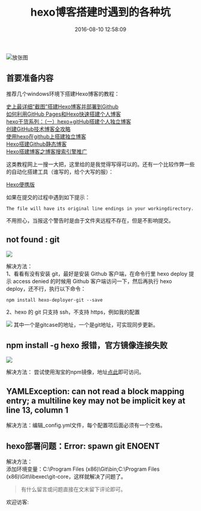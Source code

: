 ﻿---
title: hexo博客搭建时遇到的各种坑
date: 2016-08-10 12:58:09
tags: [hexo,error,博客,坑]
permalink: git-hexo-setuo-error
description: 不管是谁，在接触一些新事物的时候都会遇到一些这样或那样的问题，本次内容我就记录下一些我自己在从最初知道hexo到慢慢学习搭建使用过程中遇到的各种各样的坑，为了避免以后同样的问题再次发生自己还是一脸懵B状，故此记录下来，加深记忆。
---
<!--more-->

![放张图](http://chuantu.biz/t5/26/1470806632x1035372891.jpg)
## 首要准备内容
 推荐几个windows环境下搭建Hexo博客的教程：

[史上最详细“截图”搭建Hexo博客并部署到Github](http://jingyan.baidu.com/article/d8072ac47aca0fec95cefd2d.html)  
[如何利用GitHub Pages和Hexo快速搭建个人博客](http://sunwhut.com/2015/10/30/buildBlog/?hmsr=toutiao.io&utm_medium=toutiao.io&utm_source=toutiao.io)  
[hexo干货系列：（一）hexo+gitHub搭建个人独立博客](http://www.jianshu.com/p/ba76165ca84d)  
[创建GitHub技术博客全攻略](http://blog.csdn.net/renfufei/article/details/37725057)  
[使用hexo在github上搭建独立博客](http://huangnx.com/2016/03/17/BlogPlatByHexoAndGithub/)  
[Hexo搭建Github静态博客](http://www.cnblogs.com/zhcncn/p/4097881.html)  
[Hexo搭建博客之博客搜索引擎推广](http://huangnx.com/2016/04/01/blogForSearch/)  


这类教程网上一搜一大把，这里给的是我觉得写得可以的。还有一个比较作弊一些的自动化搭建工具（谁写的，给个大写的服）：

[Hexo便携版](https://project.bitmoe.cn/PortableHexo/)

如果在提交的过程中遇到如下提示：
<pre><code>The file will have its original line endings in your workingdirectory.  
</code></pre>
不用担心，当报这个警告时是由于文件夹远程不存在，但是不影响提交。

## not found : git
![](http://ww2.sinaimg.cn/large/a24d4f55jw1f7aokkwzovj208d010t8q.jpg)

解决方法：   
   1、看看有没有安装 git，最好是安装 Github 客户端，在命令行里 hexo deploy 提示 access denied 的时候用 Github 客户端访问一下，然后再执行 hexo deploy，还不行，执行以下命令：
<pre><code>npm install hexo-deployer-git --save</code></pre>

   2、hexo 的 git 只支持 ssh，不支持 https，例如我的配置 

   ![](http://ww1.sinaimg.cn/large/a24d4f55jw1f7aoorut5yj20fz02pmxu.jpg)
	其中一个是gitcase的地址，一个是git地址，可实现同步更新。

## npm install -g hexo 报错，官方镜像连接失败
  ![](http://ww1.sinaimg.cn/large/a24d4f55jw1f7aotcyy4hj20ip0c2q61.jpg)

解决方法：	尝试使用淘宝的npm镜像，地址[点此](http://npm.taobao.org/)即可访问。


## YAMLException: can not read a block mapping entry; a multiline key may not be implicit key at line 13, column 1

  解决方法：编辑_config.yml文件，每个配置项后面必须有一个空格。
## hexo部署问题：Error: spawn git ENOENT
  解决方法：  
添加环境变量：C:\Program Files (x86)\Git\bin;C:\Program Files (x86)\Git\libexec\git-core，这样就解决了问题了。



> 有什么留言或问题直接在文末留下评论即可。

 欢迎访客:

<ul class="ds-recent-visitors" data-num-items="39" data-avatar-size="56"></ul>